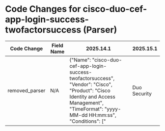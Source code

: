 # Code Changes for cisco-duo-cef-app-login-success-twofactorsuccess (Parser)

| Code Change | Field Name | 2025.14.1 | 2025.15.1 |
|-------------|------------|-----------|------------|
| removed_parser | N/A | {"Name": "cisco-duo-cef-app-login-success-twofactorsuccess", "Vendor": "Cisco", "Product": "Cisco Identity and Access Management", "TimeFormat": "yyyy-MM-dd HH:mm:ss", "Conditions": ["|Duo Security|Two-factor|", "outcome=SUCCESS"], "Fields": ["\s\d\d:\d\d:\d\d ({host}[^\s=]+)", "\sduser=({user}[\w\.\-\!\#\^\~]{1,40}\$?)\s+\w+=", "\sintegration=({app}.+?)\s+\w+=", "\ssrc=({src_ip}((([0-9a-fA-F.]{0,4}):{1,2}){1,7}([0-9a-fA-F]){0,4})|(((25[0-5]|(2[0-4]|1\d|[0-9]|)\d)\.?\b){4}))(:({src_port}\d+))?"], "ParserVersion": "v1.0.0"} | N/A |